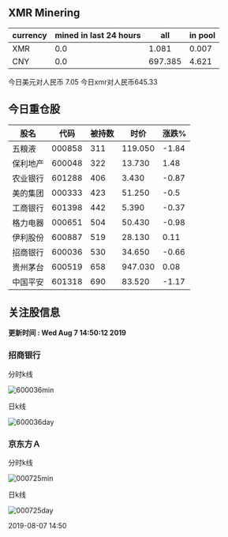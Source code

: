 ## XMR Minering

|currency|mined in last 24 hours|all|in pool|
|---|---|---|---|
|XMR|0.0|1.081|0.007|
|CNY|0.0|697.385|4.621|

今日美元对人民币 7.05	今日xmr对人民币645.33


## 今日重仓股 

|股名|代码|被持数|时价|涨跌%|
|---|---|---|---|---|
|五粮液|000858|311|119.050|-1.84|
|保利地产|600048|322|13.730|1.48|
|农业银行|601288|406|3.430|-0.87|
|美的集团|000333|423|51.250|-0.5|
|工商银行|601398|442|5.390|-0.37|
|格力电器|000651|504|50.430|-0.98|
|伊利股份|600887|519|28.130|0.11|
|招商银行|600036|530|34.650|-0.66|
|贵州茅台|600519|658|947.030|0.08|
|中国平安|601318|690|83.520|-1.17|

## 关注股信息
**更新时间 : Wed Aug  7 14:50:12 2019**
### 招商银行 
分时k线

![600036min](http://image.sinajs.cn/newchart/min/n/sh600036.gif)

日k线

![600036day](http://image.sinajs.cn/newchart/daily/n/sh600036.gif)

### 京东方Ａ 
分时k线

![000725min](http://image.sinajs.cn/newchart/min/n/sz000725.gif)

日k线

![000725day](http://image.sinajs.cn/newchart/daily/n/sz000725.gif)

2019-08-07 14:50